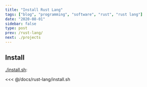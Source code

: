 ```yaml
---
title: "Install Rust Lang"
tags: ["blog", "programming", "software", "rust", "rust lang"]
date: "2020-08-01"
sidebar: false
type: post
prev: /rust-lang/
next: ./projects
---
```


## Install

[./install.sh](./install.sh):

<<< @/docs/rust-lang/install.sh

